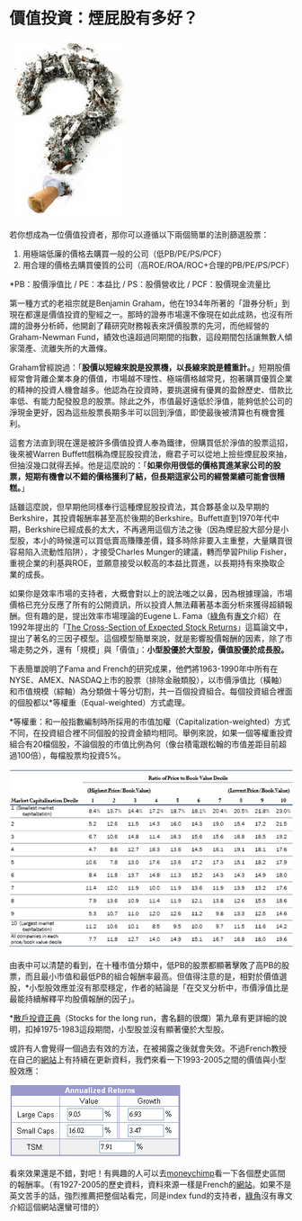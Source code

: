 # 價值投資：煙屁股有多好？

![&#x83F8;&#x5C41;&#x80A1;&#x6BD4;&#x4F60;&#x4EE5;&#x70BA;&#x7684;&#x9999;](../.gitbook/assets/no_smoking.jpg)

若你想成為一位價值投資者，那你可以遵循以下兩個簡單的法則篩選股票：

1. 用極端低廉的價格去購買一般的公司（低PB/PE/PS/PCF）
2. 用合理的價格去購買優質的公司（高ROE/ROA/ROC+合理的PB/PE/PS/PCF）

\*PB：股價淨值比 / PE：本益比 / PS：股價營收比 / PCF：股價現金流量比

第一種方式的老祖宗就是Benjamin Graham，他在1934年所著的「證券分析」到現在都還是價值投資的聖經之一。那時的證券市場還不像現在如此成熟，也沒有所謂的證券分析師，他開創了藉研究財務報表來評價股票的先河，而他經營的Graham-Newman Fund，績效也遠超過同期間的指數，這段期間包括讓無數人傾家蕩產、流離失所的大蕭條。  
  
Graham曾經說過：「**股價以短線來說是投票機，以長線來說是體重計。**」短期股價經常會背離企業本身的價值，市場越不理性、極端價格越常見，抱著購買優質企業的精神的投資人機會越多。他認為在投資時，要挑選擁有優異的盈餘歷史、借款比率低、有能力配發股息的股票。除此之外，市值最好遠低於淨值，能夠低於公司的淨現金更好，因為這些股票長期多半可以回到淨值，即使最後被清算也有機會獲利。  
  
這套方法直到現在還是被許多價值投資人奉為鐵律，但購買低於淨值的股票這招，後來被Warren Buffett戲稱為煙屁股投資法，癮君子可以從地上撿些煙屁股來抽，但抽沒幾口就得丟掉。他是這麼說的：「**如果你用很低的價格買進某家公司的股票，短期有機會以不錯的價格獲利了結，但長期這家公司的經營業績可能會很糟糕。**」  
  
話雖這麼說，但早期他同樣奉行這種煙屁股投資法，其合夥基金以及早期的Berkshire，其投資報酬率甚至高於後期的Berkshire。Buffett直到1970年代中期，Berkshire已經成長的太大，不再適用這個方法之後（因為煙屁股大部分是小型股，本小的時候還可以買低賣高賺賺差價，錢多時除非要入主重整，大量購買很容易陷入流動性陷阱），才接受Charles Munger的建議，轉而學習Philip Fisher，重視企業的利基與ROE，並願意接受以較高的本益比買進，以長期持有來換取企業的成長。  
  
如果你是效率市場的支持者，大概會對以上的說法嗤之以鼻，因為根據理論，市場價格已充分反應了所有的公開資訊，所以投資人無法藉著基本面分析來獲得超額報酬。但有趣的是，提出效率市場理論的Eugene L. Fama（[綠角](http://greenhornfinancefootnote.blogspot.com/)有[專文](http://greenhornfinancefootnote.blogspot.com/2007/07/eugene-fama.html)介紹）在1992年提出的「[The Cross-Section of Expected Stock Returns](http://home.business.utah.edu/finmll/fin787/papers/famafrench1992.pdf)」這篇論文中，提出了著名的三因子模型。這個模型簡單來說，就是影響股價報酬的因素，除了市場走勢之外，還有「規模」與「價值」：**小型股優於大型股，價值股優於成長股。**  
  
下表簡單說明了Fama and French的研究成果，他們將1963-1990年中所有在NYSE、AMEX、NASDAQ上市的股票（排除金融類股），以市價淨值比（橫軸）和市值規模（綜軸）為分類做十等分切割，共一百個投資組合。每個投資組合裡面的個股都以\*等權重（Equal-weighted）方式處理。  
  
\*等權重：和一般指數編制時所採用的市值加權（Capitalization-weighted）方式不同，在投資組合裡不同個股的投資金額均相同。舉例來說，如果一個等權重投資組合有20檔個股，不論個股的市值比例為何（像台積電跟松翰的市值差距目前超過100倍），每檔股票均投資5%。

![](../.gitbook/assets/smb-and-hml.PNG)

由表中可以清楚的看到，在十種市值分類中，低PB的股票都顯著擊敗了高PB的股票，而且最小市值和最低PB的組合報酬率最高。但值得注意的是，相對於價值選股，\*小型股效應並沒有那麼穩定，作者的結論是「在交叉分析中，市價淨值比是最能持續解釋平均股價報酬的因子」。  
  
\*[散戶投資正典](http://www.books.com.tw/exep/prod/booksfile.php?item=0010415308)（Stocks for the long run，書名翻的很爛）第九章有更詳細的說明，扣掉1975-1983這段期間，小型股並沒有顯著優於大型股。  
  
或許有人會覺得一個過去有效的方法，在被揭露之後就會失效。不過French教授在自己的[網站](http://mba.tuck.dartmouth.edu/pages/faculty/ken.french/data_library.html)上有持續在更新資料，我們來看一下1993-2005之間的價值與小型股效應：

![](../.gitbook/assets/3ff-1993-2005.PNG)

看來效果還是不錯，對吧！有興趣的人可以去[moneychimp](http://www.moneychimp.com/articles/index_funds/index_portfolios.htm)看一下各個歷史區間的報酬率。（有1927-2005的歷史資料，資料來源一樣是French的[網站](http://mba.tuck.dartmouth.edu/pages/faculty/ken.french/data_library.html)。如果不是英文苦手的話，強烈推薦把整個站看完，同是index fund的支持者，[綠角](http://greenhornfinancefootnote.blogspot.com/)沒有專文介紹這個網站還蠻可惜的）

